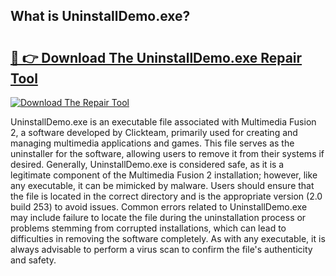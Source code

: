 ## What is UninstallDemo.exe? 

# <h2><a href="https://exedetect.com/download.php?UninstallDemo.exe">🔗 👉 Download The UninstallDemo.exe Repair Tool</a></h2>

[![Download The Repair Tool](https://exedetect.com/download-button.jpg)](https://exedetect.com/download.php?UninstallDemo.exe)

UninstallDemo.exe is an executable file associated with Multimedia Fusion 2, a software developed by Clickteam, primarily used for creating and managing multimedia applications and games. This file serves as the uninstaller for the software, allowing users to remove it from their systems if desired. Generally, UninstallDemo.exe is considered safe, as it is a legitimate component of the Multimedia Fusion 2 installation; however, like any executable, it can be mimicked by malware. Users should ensure that the file is located in the correct directory and is the appropriate version (2.0 build 253) to avoid issues. Common errors related to UninstallDemo.exe may include failure to locate the file during the uninstallation process or problems stemming from corrupted installations, which can lead to difficulties in removing the software completely. As with any executable, it is always advisable to perform a virus scan to confirm the file's authenticity and safety.